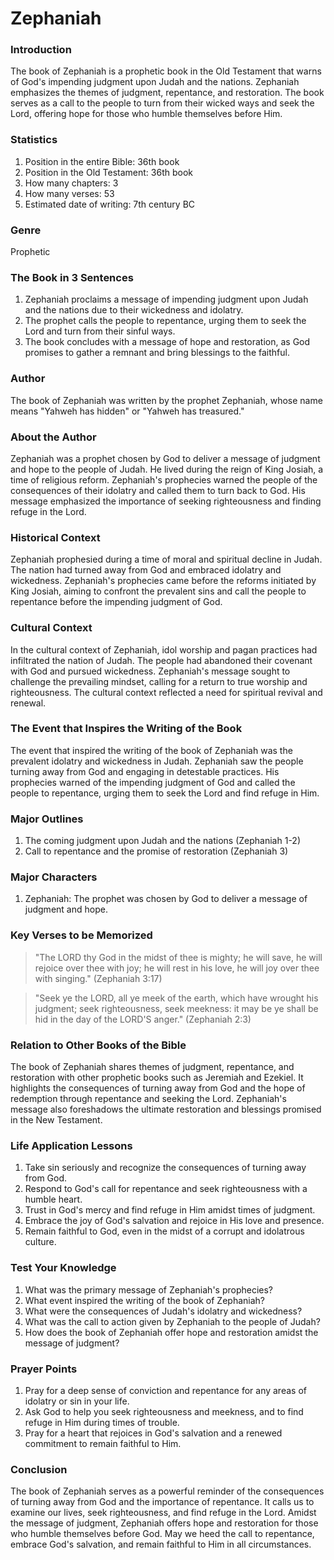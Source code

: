 # Zephaniah

### Introduction

The book of Zephaniah is a prophetic book in the Old Testament that warns of God's impending judgment upon Judah and the nations. Zephaniah emphasizes the themes of judgment, repentance, and restoration. The book serves as a call to the people to turn from their wicked ways and seek the Lord, offering hope for those who humble themselves before Him.

### Statistics

1. Position in the entire Bible: 36th book
2. Position in the Old Testament: 36th book
3. How many chapters: 3
4. How many verses: 53
5. Estimated date of writing: 7th century BC

### Genre

Prophetic

### The Book in 3 Sentences

1. Zephaniah proclaims a message of impending judgment upon Judah and the nations due to their wickedness and idolatry.
2. The prophet calls the people to repentance, urging them to seek the Lord and turn from their sinful ways.
3. The book concludes with a message of hope and restoration, as God promises to gather a remnant and bring blessings to the faithful.

### Author

The book of Zephaniah was written by the prophet Zephaniah, whose name means "Yahweh has hidden" or "Yahweh has treasured."

### About the Author

Zephaniah was a prophet chosen by God to deliver a message of judgment and hope to the people of Judah. He lived during the reign of King Josiah, a time of religious reform. Zephaniah's prophecies warned the people of the consequences of their idolatry and called them to turn back to God. His message emphasized the importance of seeking righteousness and finding refuge in the Lord.

### Historical Context

Zephaniah prophesied during a time of moral and spiritual decline in Judah. The nation had turned away from God and embraced idolatry and wickedness. Zephaniah's prophecies came before the reforms initiated by King Josiah, aiming to confront the prevalent sins and call the people to repentance before the impending judgment of God.

### Cultural Context

In the cultural context of Zephaniah, idol worship and pagan practices had infiltrated the nation of Judah. The people had abandoned their covenant with God and pursued wickedness. Zephaniah's message sought to challenge the prevailing mindset, calling for a return to true worship and righteousness. The cultural context reflected a need for spiritual revival and renewal.

### The Event that Inspires the Writing of the Book

The event that inspired the writing of the book of Zephaniah was the prevalent idolatry and wickedness in Judah. Zephaniah saw the people turning away from God and engaging in detestable practices. His prophecies warned of the impending judgment of God and called the people to repentance, urging them to seek the Lord and find refuge in Him.

### Major Outlines

1. The coming judgment upon Judah and the nations (Zephaniah 1-2)
2. Call to repentance and the promise of restoration (Zephaniah 3)

### Major Characters

1. Zephaniah: The prophet was chosen by God to deliver a message of judgment and hope.

### Key Verses to be Memorized

> "The LORD thy God in the midst of thee is mighty; he will save, he will rejoice over thee with joy; he will rest in his love, he will joy over thee with singing." (Zephaniah 3:17)

> "Seek ye the LORD, all ye meek of the earth, which have wrought his judgment; seek righteousness, seek meekness: it may be ye shall be hid in the day of the LORD'S anger." (Zephaniah 2:3)

### Relation to Other Books of the Bible

The book of Zephaniah shares themes of judgment, repentance, and restoration with other prophetic books such as Jeremiah and Ezekiel. It highlights the consequences of turning away from God and the hope of redemption through repentance and seeking the Lord. Zephaniah's message also foreshadows the ultimate restoration and blessings promised in the New Testament.

### Life Application Lessons

1. Take sin seriously and recognize the consequences of turning away from God.
2. Respond to God's call for repentance and seek righteousness with a humble heart.
3. Trust in God's mercy and find refuge in Him amidst times of judgment.
4. Embrace the joy of God's salvation and rejoice in His love and presence.
5. Remain faithful to God, even in the midst of a corrupt and idolatrous culture.

### Test Your Knowledge

1. What was the primary message of Zephaniah's prophecies?
2. What event inspired the writing of the book of Zephaniah?
3. What were the consequences of Judah's idolatry and wickedness?
4. What was the call to action given by Zephaniah to the people of Judah?
5. How does the book of Zephaniah offer hope and restoration amidst the message of judgment?

### Prayer Points

1. Pray for a deep sense of conviction and repentance for any areas of idolatry or sin in your life.
2. Ask God to help you seek righteousness and meekness, and to find refuge in Him during times of trouble.
3. Pray for a heart that rejoices in God's salvation and a renewed commitment to remain faithful to Him.

### Conclusion

The book of Zephaniah serves as a powerful reminder of the consequences of turning away from God and the importance of repentance. It calls us to examine our lives, seek righteousness, and find refuge in the Lord. Amidst the message of judgment, Zephaniah offers hope and restoration for those who humble themselves before God. May we heed the call to repentance, embrace God's salvation, and remain faithful to Him in all circumstances.
